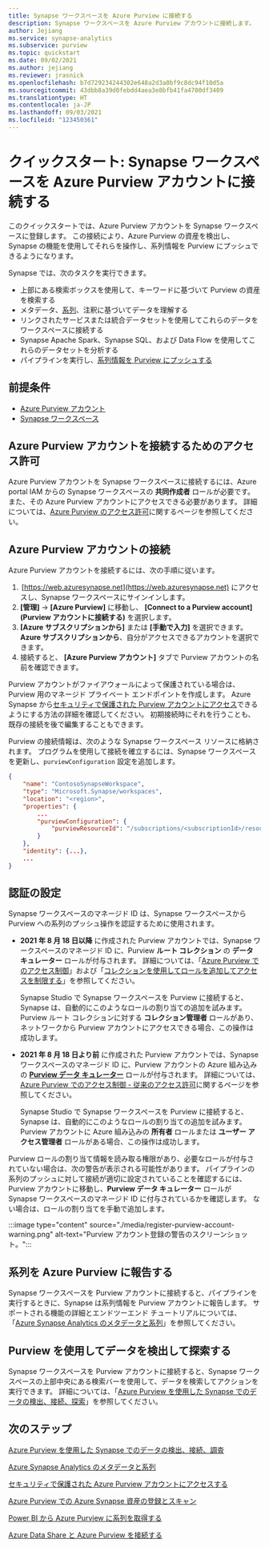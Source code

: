 ```yaml
---
title: Synapse ワークスペースを Azure Purview に接続する 
description: Synapse ワークスペースを Azure Purview アカウントに接続します。
author: Jejiang
ms.service: synapse-analytics
ms.subservice: purview
ms.topic: quickstart
ms.date: 09/02/2021
ms.author: jejiang
ms.reviewer: jrasnick
ms.openlocfilehash: b7d729234244302e648a2d3a0bf9c8dc94f10d5a
ms.sourcegitcommit: 43dbb8a39d0febdd4aea3e8bfb41fa4700df3409
ms.translationtype: HT
ms.contentlocale: ja-JP
ms.lasthandoff: 09/03/2021
ms.locfileid: "123450361"
---
```

# <a name="quickstartconnect-a-synapse-workspace-to-an-azure-purview-account"></a>クイックスタート: Synapse ワークスペースを Azure Purview アカウントに接続する

このクイックスタートでは、Azure Purview アカウントを Synapse ワークスペースに登録します。 この接続により、Azure Purview の資産を検出し、Synapse の機能を使用してそれらを操作し、系列情報を Purview にプッシュできるようになります。

Synapse では、次のタスクを実行できます。
- 上部にある検索ボックスを使用して、キーワードに基づいて Purview の資産を検索する 
- メタデータ、[系列](../../purview/catalog-lineage-user-guide.md)、注釈に基づいてデータを理解する 
- リンクされたサービスまたは統合データセットを使用してこれらのデータをワークスペースに接続する 
- Synapse Apache Spark、Synapse SQL、および Data Flow を使用してこれらのデータセットを分析する 
- パイプラインを実行し、[系列情報を Purview にプッシュする](../../purview/how-to-lineage-azure-synapse-analytics.md)

## <a name="prerequisites"></a>前提条件 
- [Azure Purview アカウント](../../purview/create-catalog-portal.md) 
- [Synapse ワークスペース](../quickstart-create-workspace.md) 

## <a name="permissions-for-connecting-an-azure-purview-account"></a>Azure Purview アカウントを接続するためのアクセス許可 

Azure Purview アカウントを Synapse ワークスペースに接続するには、Azure portal IAM からの Synapse ワークスペースの **共同作成者** ロールが必要です。また、その Azure Purview アカウントにアクセスできる必要があります。 詳細については、[Azure Purview のアクセス許可](../../purview/catalog-permissions.md)に関するページを参照してください。

## <a name="connect-an-azure-purview-account"></a>Azure Purview アカウントの接続  

Azure Purview アカウントを接続するには、次の手順に従います。

1.  [https://web.azuresynapse.net](https://web.azuresynapse.net) にアクセスし、Synapse ワークスペースにサインインします。 
2. **[管理]**  ->  **[Azure Purview]** に移動し、 **[Connect to a Purview account]\(Purview アカウントに接続する\)** を選択します。
3. **[Azure サブスクリプションから]** または **[手動で入力]** を選択できます。 **Azure サブスクリプションから**、自分がアクセスできるアカウントを選択できます。
4. 接続すると、 **[Azure Purview アカウント]** タブで Purview アカウントの名前を確認できます。 

Purview アカウントがファイアウォールによって保護されている場合は、Purview 用のマネージド プライベート エンドポイントを作成します。 Azure Synapse から[セキュリティで保護された Purview アカウントにアクセス](how-to-access-secured-purview-account.md)できるようにする方法の詳細を確認してください。 初期接続時にそれを行うことも、既存の接続を後で編集することもできます。

Purview の接続情報は、次のような Synapse ワークスペース リソースに格納されます。 プログラムを使用して接続を確立するには、Synapse ワークスペースを更新し、`purviewConfiguration` 設定を追加します。

```json
{
    "name": "ContosoSynapseWorkspace",
    "type": "Microsoft.Synapse/workspaces",
    "location": "<region>",
    "properties": {
        ...
        "purviewConfiguration": {
            "purviewResourceId": "/subscriptions/<subscriptionId>/resourceGroups/<resourceGroupname>/providers/Microsoft.Purview/accounts/<PurviewAccountName>"
        }
    },
    "identity": {...},
    ...
}
```

## <a name="set-up-authentication"></a>認証の設定

Synapse ワークスペースのマネージド ID は、Synapse ワークスペースから Purview への系列のプッシュ操作を認証するために使用されます。

- **2021 年 8 月 18 日以降** に作成された Purview アカウントでは、Synapse ワークスペースのマネージド ID に、Purview **ルート コレクション** の **データ キュレーター** ロールが付与されます。 詳細については、「[Azure Purview でのアクセス制御](../../purview/catalog-permissions.md)」および「[コレクションを使用してロールを追加してアクセスを制限する](../../purview/how-to-create-and-manage-collections.md#add-roles-and-restrict-access-through-collections)」を参照してください。

    Synapse Studio で Synapse ワークスペースを Purview に接続すると、Synapse は、自動的にこのようなロールの割り当ての追加を試みます。 Purview ルート コレクションに対する **コレクション管理者** ロールがあり、ネットワークから Purview アカウントにアクセスできる場合、この操作は成功します。

- **2021 年 8 月 18 日より前** に作成された Purview アカウントでは、Synapse ワークスペースのマネージド ID に、Purview アカウントの Azure 組み込みの [**Purview データ キュレーター**](../../role-based-access-control/built-in-roles.md#purview-data-curator) ロールが付与されます。 詳細については、[Azure Purview でのアクセス制御 - 従来のアクセス許可](../../purview/catalog-permissions.md#legacy-permission-guide)に関するページを参照してください。

    Synapse Studio で Synapse ワークスペースを Purview に接続すると、Synapse は、自動的にこのようなロールの割り当ての追加を試みます。 Purview アカウントに Azure 組み込みの **所有者** ロールまたは **ユーザー アクセス管理者** ロールがある場合、この操作は成功します。

Purview ロールの割り当て情報を読み取る権限があり、必要なロールが付与されていない場合は、次の警告が表示される可能性があります。 パイプラインの系列のプッシュに対して接続が適切に設定されていることを確認するには、Purview アカウントに移動し、**Purview データ キュレーター** ロールが Synapse ワークスペースのマネージド ID に付与されているかを確認します。 ない場合は、ロールの割り当てを手動で追加します。

:::image type="content" source="./media/register-purview-account-warning.png" alt-text="Purview アカウント登録の警告のスクリーンショット。":::

## <a name="report-lineage-to-azure-purview"></a>系列を Azure Purview に報告する

Synapse ワークスペースを Purview アカウントに接続すると、パイプラインを実行するときに、Synapse は系列情報を Purview アカウントに報告します。 サポートされる機能の詳細とエンドツーエンド チュートリアルについては、「[Azure Synapse Analytics のメタデータと系列](../../purview/how-to-lineage-azure-synapse-analytics.md)」を参照してください。

## <a name="discover-and-explore-data-using-purview"></a>Purview を使用してデータを検出して探索する

Synapse ワークスペースを Purview アカウントに接続すると、Synapse ワークスペースの上部中央にある検索バーを使用して、データを検索してアクションを実行できます。 詳細については、「[Azure Purview を使用した Synapse でのデータの検出、接続、探索](how-to-discover-connect-analyze-azure-purview.md)」を参照してください。

## <a name="nextsteps"></a>次のステップ 

[Azure Purview を使用した Synapse でのデータの検出、接続、調査](how-to-discover-connect-analyze-azure-purview.md)

[Azure Synapse Analytics のメタデータと系列](../../purview/how-to-lineage-azure-synapse-analytics.md)

[セキュリティで保護された Azure Purview アカウントにアクセスする](how-to-access-secured-purview-account.md)

[Azure Purview での Azure Synapse 資産の登録とスキャン](../../purview/register-scan-azure-synapse-analytics.md)

[Power BI から Azure Purview に系列を取得する](../../purview/how-to-lineage-powerbi.md)

[Azure Data Share と Azure Purview を接続する](../../purview/how-to-link-azure-data-share.md)